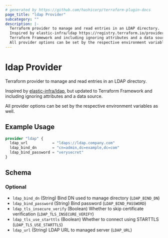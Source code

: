 ```yaml
---
# generated by https://github.com/hashicorp/terraform-plugin-docs
page_title: "ldap Provider"
subcategory: ""
description: |-
  Terraform provider to manage and read entries in an LDAP directory.
  Inspired by elastic-infra/ldap https://registry.terraform.io/providers/elastic-infra/ldap/latest, but updated to
  Terraform Framework and including ignoring attributes and a data source.
  All provider options can be set by the respective environment variables as well.
---
```


# ldap Provider

Terraform provider to manage and read entries in an LDAP directory.

Inspired by [elastic-infra/ldap](https://registry.terraform.io/providers/elastic-infra/ldap/latest), but updated to
Terraform Framework and including ignoring attributes and a data source.

All provider options can be set by the respective environment variables as well.

## Example Usage

```terraform
provider "ldap" {
  ldap_url           = "ldaps://ldap.company.com"
  ldap_bind_dn       = "cn=admin,dc=example,dc=com"
  ldap_bind_password = "verysecret"
}
```

<!-- schema generated by tfplugindocs -->
## Schema

### Optional

- `ldap_bind_dn` (String) Bind DN used to manage directory (`LDAP_BIND_DN`)
- `ldap_bind_password` (String) Bind password (`LDAP_BIND_PASSWORD`)
- `ldap_tls_insecure_verify` (Boolean) Whether to skip certificate verification (`LDAP_TLS_INSECURE_VERIFY`)
- `ldap_tls_use_starttls` (Boolean) Whether to connect using STARTTLS (`LDAP_TLS_USE_STARTTLS`)
- `ldap_url` (String) LDAP URL to managed server (`LDAP_URL`)
